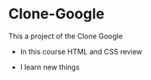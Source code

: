 # Clone-Google
This a project of the Clone Google

* In this course HTML and CSS review

* I learn new things
